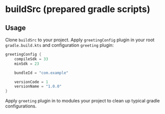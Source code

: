 # buildSrc (prepared gradle scripts)

## Usage

Clone `buildSrc` to your project. Apply `greetingConfig` plugin in your root `gradle.build.kts` and configuration `greeting` plugin:

```kotlin
greetingConfig {
    compileSdk = 33
    minSdk = 23

    bundleId = "com.example"

    versionCode = 1
    versionName = "1.0.0"
}
```

Apply `greeting` plugin in to modules your project to clean up typical gradle configurations.
